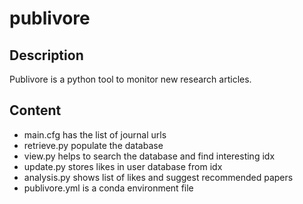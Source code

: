 publivore
=========

Description
-----------

Publivore is a python tool to monitor new research articles.

Content
-------

* main.cfg has the list of journal urls
* retrieve.py populate the database
* view.py helps to search the database and find interesting idx
* update.py stores likes in user database from idx
* analysis.py shows list of likes and suggest recommended papers
* publivore.yml is a conda environment file
